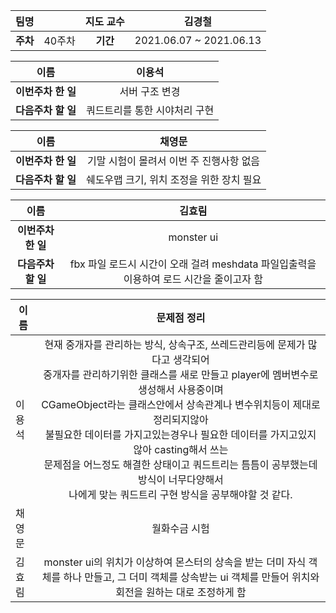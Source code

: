 |   팀명   |        | 지도 교수 |         김경철          |
| :------: | :----: | :-------: | :---------------------: |
| **주차** | 40주차 | **기간**  | 2021.06.07 ~ 2021.06.13 |

|        이름        |            이용석             |
| :----------------: | :---------------------------: |
| **이번주차 한 일** |        서버 구조 변경         |
| **다음주차 할 일** | 쿼드트리를 통한 시야처리 구현 |

|        이름        |                  채영문                   |
| :----------------: | :---------------------------------------: |
| **이번주차 한 일** | 기말 시험이 몰려서 이번 주 진행사항 없음  |
| **다음주차 할 일** | 쉐도우맵 크기, 위치 조정을 위한 장치 필요 |

|        이름        |                            김효림                            |
| :----------------: | :----------------------------------------------------------: |
| **이번주차 한 일** |                          monster ui                          |
| **다음주차 할 일** | fbx 파일 로드시 시간이 오래 걸려 meshdata 파일입출력을 이용하여 로드 시간을 줄이고자 함 |

| 이름   |                         문제점 정리                          |
| ------ | :----------------------------------------------------------: |
| 이용석 | 현재 중개자를 관리하는 방식, 상속구조, 쓰레드관리등에 문제가 많다고 생각되어<br /> 중개자를 관리하기위한 클래스를 새로 만들고 player에 멤버변수로 생성해서 사용중이며<br /> CGameObject라는 클래스안에서 상속관계나 변수위치등이 제대로 정리되지않아<br /> 불필요한 데이터를 가지고있는경우나 필요한 데이터를 가지고있지않아 casting해서 쓰는<br /> 문제점을 어느정도 해결한 상태이고 쿼드트리는 틈틈이 공부했는데 방식이 너무다양해서<br /> 나에게 맞는 쿼드트리 구현 방식을 공부해야할 것 같다. |
| 채영문 |                        월화수금 시험                         |
| 김효림 | monster ui의 위치가 이상하여 몬스터의 상속을 받는 더미 자식 객체를 하나 만들고, 그 더미 객체를 상속받는 ui 객체를 만들어 위치와 회전을 원하는 대로 조정하게 함 |


